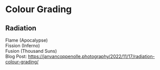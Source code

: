 # Colour Grading
## Radiation
Flame (Apocalypse)  
Fission (Inferno)  
Fusion (Thousand Suns)  
Blog Post: https://janvancoppenolle.photography/2022/11/17/radiation-colour-grading/
